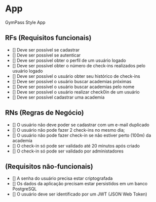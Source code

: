 # App

GymPass Style App

## RFs (Requisitos funcionais)

- [] Deve ser possível se cadastrar
- [] Deve ser possível se autenticar
- [] Deve ser possível obter o perfil de um usuário logado
- [] Deve ser possível obter o número de check-ins realizados pelo usuário logado
- [] Deve ser possível o usuário obter seu histórico de check-ins
- [] Deve ser possível o usuário buscar academias próximas
- [] Deve ser possível o usuário buscar academias pelo nome
- [] Deve ser possível o usuário realizar check0in de um usuário
- [] Deve ser possível cadastrar uma academia

## RNs (Regras de Negócio)

- [] O usuário não deve poder se cadastrar com um e-mail duplicado
- [] O usuário não pode fazer 2 check-ins no mesmo dia;
- [] O usuário não pode fazer check-in se não estiver perto (100m) da academia
- [] O check-in só pode ser validado até 20 minutos após criado
- [] O check-in só pode ser validado por administadores

## (Requisitos não-funcionais)

- [] A senha do usuário precisa estar criptografada
- [] Os dados da aplicação precisam estar persistidos em um banco PostgreSQL
- [] O usuário deve ser identificado por um JWT (JSON Web Token)